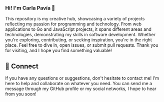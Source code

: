 ### Hi! I'm Carla Pavía 👋

This repository is my creative hub, showcasing a variety of projects reflecting my passion for programming and technology. From web applications to Go and JavaScript projects, it spans different areas and technologies, demonstrating my skills in software development. Whether you're exploring, contributing, or seeking inspiration, you're in the right place. Feel free to dive in, open issues, or submit pull requests. Thank you for visiting, and I hope you find something valuable!

## 📩 Connect
If you have any questions or suggestions, don't hesitate to contact me! I'm here to help and collaborate on whatever you need. You can send me a message through my GitHub profile or my social networks, I hope to hear from you soon!

<!--
**carlap20/carlap20** is a ✨ _special_ ✨ repository because its `README.md` (this file) appears on your GitHub profile.

Here are some ideas to get you started:

- 🔭 I’m currently working on ...
- 🌱 I’m currently learning ...
- 👯 I’m looking to collaborate on ...
- 🤔 I’m looking for help with ...
- 💬 Ask me about ...
- 📫 How to reach me: ...
- 😄 Pronouns: ...
- ⚡ Fun fact: ...
-->
